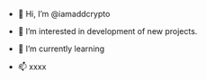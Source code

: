 - 👋 Hi, I’m @iamaddcrypto
- 👀 I’m interested in development of new projects.
- 🌱 I’m currently learning

- 📫 xxxx


